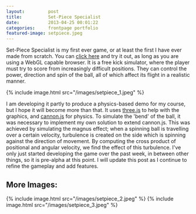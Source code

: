 ```yaml
---
layout:         post
title:          Set-Piece Specialist
date:           2013-04-25 00:01:22
categories:     frontpage portfolio
featured-image: setpiece.jpeg
---
```

Set-Piece Specialist is my first ever game, or at least the first I have ever made from scratch. You can [click here](/setpiece-specialist) and try it out, as long as you are using a WebGL capable browser. It is a free kick simulator, where the player must try to score from increasingly difficult positions. They can control the power, direction and spin of the ball, all of which affect its flight in a realistic manner.

{% include image.html src="/images/setpiece_1.jpeg" %}

I am developing it partly to produce a physics-based demo for my course, but I hope it will become more than that. It uses [three.js](http://mrdoob.github.io/three.js/) to help with the graphics, and [cannon.js](http://schteppe.github.io/cannon.js/") for physics. To simulate the 'bend' of the ball, it was necessary to implement my own solution to extend cannon.js. This was achieved by simulating the magnus effect; when a spinning ball is travelling over a certain velocity, turbulence is created on the side which is spinning against the direction of movement. By computing the cross product of positional and angular velocity, we find the effect of this turbulence. I've only just started developing the game over the past week, in between other things, so it is pre-alpha at this point. I will update this post as I continue to refine the gameplay and add features.

## More Images:
{% include image.html src="/images/setpiece_2.jpeg" %}
{% include image.html src="/images/setpiece_3.jpeg" %}
